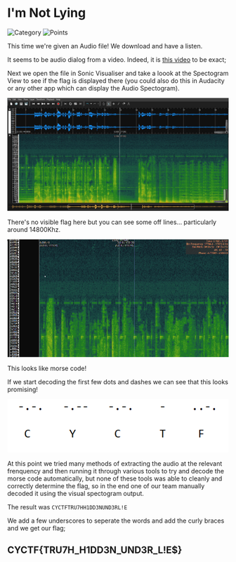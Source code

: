 # I'm Not Lying

![Category](http://img.shields.io/badge/Category-Forensics-orange?style=for-the-badge) ![Points](http://img.shields.io/badge/Points-450-brightgreen?style=for-the-badge)

This time we're given an Audio file! We download and have a listen.

It seems to be audio dialog from a video. Indeed, it is [this video](https://www.youtube.com/watch?v=CITrqyliiUM) to be exact;

Next we open the file in Sonic Visualiser and take a loook at the Spectogram View to see if the flag is displayed there (you could also do this in Audacity or any other app which can display the Audio Spectogram).

![image](https://github.com/CTSecUK/CyberYoddha-CTF-2020/blob/main/images/im_not_lying_specteral_analysis.png)

There's no visible flag here but you can see some off lines... particularly around 14800Khz.

![image](https://github.com/CTSecUK/CyberYoddha-CTF-2020/blob/main/images/im_not_lying_cyctf_spectrum.png)

This looks like morse code!

If we start decoding the first few dots and dashes we can see that this looks promising!

![image](https://github.com/CTSecUK/CyberYoddha-CTF-2020/blob/main/images/im_not_lying_cyctf_morse.png)

At this point we tried many methods of extracting the audio at the relevant frenquency and then running it through various tools to try and decode the morse code automatically, but none of these tools was able to cleanly and correctly determine the flag, so in the end one of our team manually decoded it using the visual spectogram output.

The result was `CYCTFTRU7HH1DD3NUND3RL!E`

We add a few underscores to seperate the words and add the curly braces and we get our flag;

## CYCTF{TRU7H_H1DD3N_UND3R_L!E$}
